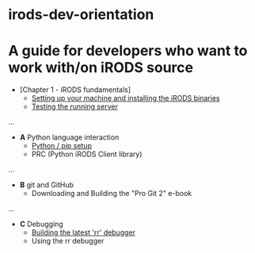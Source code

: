 # irods-dev-orientation

A guide for developers who want to work with/on iRODS source
=======================================================================
- [Chapter 1 - iRODS fundamentals]
    * [Setting up your machine and installing the iRODS binaries](./setup_00.md)
    * [Testing the running server](./one.md)

...  

- **A** Python language interaction
    * [Python / pip setup](./py.md)
    * PRC (Python iRODS Client library)

...  

- **B** git and GitHub
    * Downloading and Building the "Pro Git 2" e-book

...

- **C** Debugging
    * [Building the latest 'rr' debugger](./rr.md)
    * Using the rr debugger
